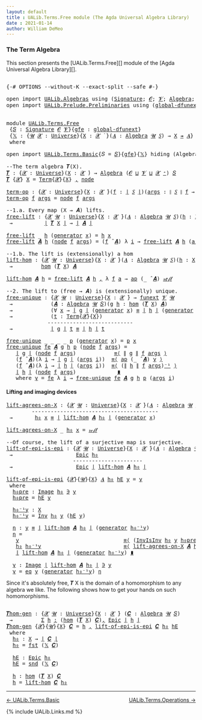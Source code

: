 ```yaml
---
layout: default
title : UALib.Terms.Free module (The Agda Universal Algebra Library)
date : 2021-01-14
author: William DeMeo
---
```


### <a id="the-term-algebra">The Term Algebra</a>

This section presents the [UALib.Terms.Free][] module of the [Agda Universal Algebra Library][].

<pre class="Agda">

<a id="298" class="Symbol">{-#</a> <a id="302" class="Keyword">OPTIONS</a> <a id="310" class="Pragma">--without-K</a> <a id="322" class="Pragma">--exact-split</a> <a id="336" class="Pragma">--safe</a> <a id="343" class="Symbol">#-}</a>

<a id="348" class="Keyword">open</a> <a id="353" class="Keyword">import</a> <a id="360" href="UALib.Algebras.html" class="Module">UALib.Algebras</a> <a id="375" class="Keyword">using</a> <a id="381" class="Symbol">(</a><a id="382" href="UALib.Algebras.Signatures.html#802" class="Function">Signature</a><a id="391" class="Symbol">;</a> <a id="393" href="universes.html#613" class="Generalizable">𝓞</a><a id="394" class="Symbol">;</a> <a id="396" href="universes.html#617" class="Generalizable">𝓥</a><a id="397" class="Symbol">;</a> <a id="399" href="UALib.Algebras.Algebras.html#1471" class="Function">Algebra</a><a id="406" class="Symbol">;</a> <a id="408" href="UALib.Algebras.Lifts.html#4574" class="Function Operator">_↠_</a><a id="411" class="Symbol">)</a>
<a id="413" class="Keyword">open</a> <a id="418" class="Keyword">import</a> <a id="425" href="UALib.Prelude.Preliminaries.html" class="Module">UALib.Prelude.Preliminaries</a> <a id="453" class="Keyword">using</a> <a id="459" class="Symbol">(</a><a id="460" href="MGS-Subsingleton-Theorems.html#3468" class="Function">global-dfunext</a><a id="474" class="Symbol">;</a> <a id="476" href="universes.html#551" class="Postulate">Universe</a><a id="484" class="Symbol">;</a> <a id="486" href="universes.html#758" class="Function Operator">_̇</a><a id="488" class="Symbol">)</a>


<a id="492" class="Keyword">module</a> <a id="499" href="UALib.Terms.Free.html" class="Module">UALib.Terms.Free</a>
 <a id="517" class="Symbol">{</a><a id="518" href="UALib.Terms.Free.html#518" class="Bound">𝑆</a> <a id="520" class="Symbol">:</a> <a id="522" href="UALib.Algebras.Signatures.html#802" class="Function">Signature</a> <a id="532" href="universes.html#613" class="Generalizable">𝓞</a> <a id="534" href="universes.html#617" class="Generalizable">𝓥</a><a id="535" class="Symbol">}{</a><a id="537" href="UALib.Terms.Free.html#537" class="Bound">gfe</a> <a id="541" class="Symbol">:</a> <a id="543" href="MGS-Subsingleton-Theorems.html#3468" class="Function">global-dfunext</a><a id="557" class="Symbol">}</a>
 <a id="560" class="Symbol">{</a><a id="561" href="UALib.Terms.Free.html#561" class="Bound">𝕏</a> <a id="563" class="Symbol">:</a> <a id="565" class="Symbol">{</a><a id="566" href="UALib.Terms.Free.html#566" class="Bound">𝓤</a> <a id="568" href="UALib.Terms.Free.html#568" class="Bound">𝓧</a> <a id="570" class="Symbol">:</a> <a id="572" href="universes.html#551" class="Postulate">Universe</a><a id="580" class="Symbol">}{</a><a id="582" href="UALib.Terms.Free.html#582" class="Bound">X</a> <a id="584" class="Symbol">:</a> <a id="586" href="UALib.Terms.Free.html#568" class="Bound">𝓧</a> <a id="588" href="universes.html#758" class="Function Operator">̇</a> <a id="590" class="Symbol">}(</a><a id="592" href="UALib.Terms.Free.html#592" class="Bound">𝑨</a> <a id="594" class="Symbol">:</a> <a id="596" href="UALib.Algebras.Algebras.html#1471" class="Function">Algebra</a> <a id="604" href="UALib.Terms.Free.html#566" class="Bound">𝓤</a> <a id="606" href="UALib.Terms.Free.html#518" class="Bound">𝑆</a><a id="607" class="Symbol">)</a> <a id="609" class="Symbol">→</a> <a id="611" href="UALib.Terms.Free.html#582" class="Bound">X</a> <a id="613" href="UALib.Algebras.Lifts.html#4574" class="Function Operator">↠</a> <a id="615" href="UALib.Terms.Free.html#592" class="Bound">𝑨</a><a id="616" class="Symbol">}</a>
 <a id="619" class="Keyword">where</a>

<a id="626" class="Keyword">open</a> <a id="631" class="Keyword">import</a> <a id="638" href="UALib.Terms.Basic.html" class="Module">UALib.Terms.Basic</a><a id="655" class="Symbol">{</a><a id="656" class="Argument">𝑆</a> <a id="658" class="Symbol">=</a> <a id="660" href="UALib.Terms.Free.html#518" class="Bound">𝑆</a><a id="661" class="Symbol">}{</a><a id="663" href="UALib.Terms.Free.html#537" class="Bound">gfe</a><a id="666" class="Symbol">}{</a><a id="668" href="UALib.Terms.Free.html#561" class="Bound">𝕏</a><a id="669" class="Symbol">}</a> <a id="671" class="Keyword">hiding</a> <a id="678" class="Symbol">(</a>Algebra<a id="686" class="Symbol">)</a> <a id="688" class="Keyword">public</a>

<a id="696" class="Comment">--The term algebra 𝑻(X).</a>
<a id="𝑻"></a><a id="721" href="UALib.Terms.Free.html#721" class="Function">𝑻</a> <a id="723" class="Symbol">:</a> <a id="725" class="Symbol">{</a><a id="726" href="UALib.Terms.Free.html#726" class="Bound">𝓧</a> <a id="728" class="Symbol">:</a> <a id="730" href="universes.html#551" class="Postulate">Universe</a><a id="738" class="Symbol">}(</a><a id="740" href="UALib.Terms.Free.html#740" class="Bound">X</a> <a id="742" class="Symbol">:</a> <a id="744" href="UALib.Terms.Free.html#726" class="Bound">𝓧</a> <a id="746" href="universes.html#758" class="Function Operator">̇</a><a id="747" class="Symbol">)</a> <a id="749" class="Symbol">→</a> <a id="751" href="UALib.Algebras.Algebras.html#1471" class="Function">Algebra</a> <a id="759" class="Symbol">(</a><a id="760" href="UALib.Terms.Free.html#532" class="Bound">𝓞</a> <a id="762" href="Agda.Primitive.html#636" class="Function Operator">⊔</a> <a id="764" href="UALib.Terms.Free.html#534" class="Bound">𝓥</a> <a id="766" href="Agda.Primitive.html#636" class="Function Operator">⊔</a> <a id="768" href="UALib.Terms.Free.html#726" class="Bound">𝓧</a> <a id="770" href="universes.html#527" class="Function Operator">⁺</a><a id="771" class="Symbol">)</a> <a id="773" href="UALib.Terms.Free.html#518" class="Bound">𝑆</a>
<a id="775" href="UALib.Terms.Free.html#721" class="Function">𝑻</a> <a id="777" class="Symbol">{</a><a id="778" href="UALib.Terms.Free.html#778" class="Bound">𝓧</a><a id="779" class="Symbol">}</a> <a id="781" href="UALib.Terms.Free.html#781" class="Bound">X</a> <a id="783" class="Symbol">=</a> <a id="785" href="UALib.Terms.Basic.html#789" class="Datatype">Term</a><a id="789" class="Symbol">{</a><a id="790" href="UALib.Terms.Free.html#778" class="Bound">𝓧</a><a id="791" class="Symbol">}{</a><a id="793" href="UALib.Terms.Free.html#781" class="Bound">X</a><a id="794" class="Symbol">}</a> <a id="796" href="UALib.Prelude.Preliminaries.html#5617" class="InductiveConstructor Operator">,</a> <a id="798" href="UALib.Terms.Basic.html#872" class="InductiveConstructor">node</a>

<a id="term-op"></a><a id="804" href="UALib.Terms.Free.html#804" class="Function">term-op</a> <a id="812" class="Symbol">:</a> <a id="814" class="Symbol">{</a><a id="815" href="UALib.Terms.Free.html#815" class="Bound">𝓧</a> <a id="817" class="Symbol">:</a> <a id="819" href="universes.html#551" class="Postulate">Universe</a><a id="827" class="Symbol">}{</a><a id="829" href="UALib.Terms.Free.html#829" class="Bound">X</a> <a id="831" class="Symbol">:</a> <a id="833" href="UALib.Terms.Free.html#815" class="Bound">𝓧</a> <a id="835" href="universes.html#758" class="Function Operator">̇</a><a id="836" class="Symbol">}(</a><a id="838" href="UALib.Terms.Free.html#838" class="Bound">f</a> <a id="840" class="Symbol">:</a> <a id="842" href="UALib.Prelude.Preliminaries.html#7503" class="Function Operator">∣</a> <a id="844" href="UALib.Terms.Free.html#518" class="Bound">𝑆</a> <a id="846" href="UALib.Prelude.Preliminaries.html#7503" class="Function Operator">∣</a><a id="847" class="Symbol">)(</a><a id="849" href="UALib.Terms.Free.html#849" class="Bound">args</a> <a id="854" class="Symbol">:</a> <a id="856" href="UALib.Prelude.Preliminaries.html#7581" class="Function Operator">∥</a> <a id="858" href="UALib.Terms.Free.html#518" class="Bound">𝑆</a> <a id="860" href="UALib.Prelude.Preliminaries.html#7581" class="Function Operator">∥</a> <a id="862" href="UALib.Terms.Free.html#838" class="Bound">f</a> <a id="864" class="Symbol">→</a> <a id="866" href="UALib.Terms.Basic.html#789" class="Datatype">Term</a><a id="870" class="Symbol">{</a><a id="871" href="UALib.Terms.Free.html#815" class="Bound">𝓧</a><a id="872" class="Symbol">}{</a><a id="874" href="UALib.Terms.Free.html#829" class="Bound">X</a><a id="875" class="Symbol">}</a> <a id="877" class="Symbol">)</a> <a id="879" class="Symbol">→</a> <a id="881" href="UALib.Terms.Basic.html#789" class="Datatype">Term</a>
<a id="886" href="UALib.Terms.Free.html#804" class="Function">term-op</a> <a id="894" href="UALib.Terms.Free.html#894" class="Bound">f</a> <a id="896" href="UALib.Terms.Free.html#896" class="Bound">args</a> <a id="901" class="Symbol">=</a> <a id="903" href="UALib.Terms.Basic.html#872" class="InductiveConstructor">node</a> <a id="908" href="UALib.Terms.Free.html#894" class="Bound">f</a> <a id="910" href="UALib.Terms.Free.html#896" class="Bound">args</a>

<a id="916" class="Comment">--1.a. Every map (X → 𝑨) lifts.</a>
<a id="free-lift"></a><a id="948" href="UALib.Terms.Free.html#948" class="Function">free-lift</a> <a id="958" class="Symbol">:</a> <a id="960" class="Symbol">{</a><a id="961" href="UALib.Terms.Free.html#961" class="Bound">𝓧</a> <a id="963" href="UALib.Terms.Free.html#963" class="Bound">𝓤</a> <a id="965" class="Symbol">:</a> <a id="967" href="universes.html#551" class="Postulate">Universe</a><a id="975" class="Symbol">}{</a><a id="977" href="UALib.Terms.Free.html#977" class="Bound">X</a> <a id="979" class="Symbol">:</a> <a id="981" href="UALib.Terms.Free.html#961" class="Bound">𝓧</a> <a id="983" href="universes.html#758" class="Function Operator">̇</a><a id="984" class="Symbol">}(</a><a id="986" href="UALib.Terms.Free.html#986" class="Bound">𝑨</a> <a id="988" class="Symbol">:</a> <a id="990" href="UALib.Algebras.Algebras.html#1471" class="Function">Algebra</a> <a id="998" href="UALib.Terms.Free.html#963" class="Bound">𝓤</a> <a id="1000" href="UALib.Terms.Free.html#518" class="Bound">𝑆</a><a id="1001" class="Symbol">)(</a><a id="1003" href="UALib.Terms.Free.html#1003" class="Bound">h</a> <a id="1005" class="Symbol">:</a> <a id="1007" href="UALib.Terms.Free.html#977" class="Bound">X</a> <a id="1009" class="Symbol">→</a> <a id="1011" href="UALib.Prelude.Preliminaries.html#7503" class="Function Operator">∣</a> <a id="1013" href="UALib.Terms.Free.html#986" class="Bound">𝑨</a> <a id="1015" href="UALib.Prelude.Preliminaries.html#7503" class="Function Operator">∣</a><a id="1016" class="Symbol">)</a>
 <a id="1019" class="Symbol">→</a>          <a id="1030" href="UALib.Prelude.Preliminaries.html#7503" class="Function Operator">∣</a> <a id="1032" href="UALib.Terms.Free.html#721" class="Function">𝑻</a> <a id="1034" href="UALib.Terms.Free.html#977" class="Bound">X</a> <a id="1036" href="UALib.Prelude.Preliminaries.html#7503" class="Function Operator">∣</a> <a id="1038" class="Symbol">→</a> <a id="1040" href="UALib.Prelude.Preliminaries.html#7503" class="Function Operator">∣</a> <a id="1042" href="UALib.Terms.Free.html#986" class="Bound">𝑨</a> <a id="1044" href="UALib.Prelude.Preliminaries.html#7503" class="Function Operator">∣</a>

<a id="1047" href="UALib.Terms.Free.html#948" class="Function">free-lift</a> <a id="1057" class="Symbol">_</a> <a id="1059" href="UALib.Terms.Free.html#1059" class="Bound">h</a> <a id="1061" class="Symbol">(</a><a id="1062" href="UALib.Terms.Basic.html#843" class="InductiveConstructor">generator</a> <a id="1072" href="UALib.Terms.Free.html#1072" class="Bound">x</a><a id="1073" class="Symbol">)</a> <a id="1075" class="Symbol">=</a> <a id="1077" href="UALib.Terms.Free.html#1059" class="Bound">h</a> <a id="1079" href="UALib.Terms.Free.html#1072" class="Bound">x</a>
<a id="1081" href="UALib.Terms.Free.html#948" class="Function">free-lift</a> <a id="1091" href="UALib.Terms.Free.html#1091" class="Bound">𝑨</a> <a id="1093" href="UALib.Terms.Free.html#1093" class="Bound">h</a> <a id="1095" class="Symbol">(</a><a id="1096" href="UALib.Terms.Basic.html#872" class="InductiveConstructor">node</a> <a id="1101" href="UALib.Terms.Free.html#1101" class="Bound">f</a> <a id="1103" href="UALib.Terms.Free.html#1103" class="Bound">args</a><a id="1107" class="Symbol">)</a> <a id="1109" class="Symbol">=</a> <a id="1111" class="Symbol">(</a><a id="1112" href="UALib.Terms.Free.html#1101" class="Bound">f</a> <a id="1114" href="UALib.Algebras.Algebras.html#3348" class="Function Operator">̂</a> <a id="1116" href="UALib.Terms.Free.html#1091" class="Bound">𝑨</a><a id="1117" class="Symbol">)</a> <a id="1119" class="Symbol">λ</a> <a id="1121" href="UALib.Terms.Free.html#1121" class="Bound">i</a> <a id="1123" class="Symbol">→</a> <a id="1125" href="UALib.Terms.Free.html#948" class="Function">free-lift</a> <a id="1135" href="UALib.Terms.Free.html#1091" class="Bound">𝑨</a> <a id="1137" href="UALib.Terms.Free.html#1093" class="Bound">h</a> <a id="1139" class="Symbol">(</a><a id="1140" href="UALib.Terms.Free.html#1103" class="Bound">args</a> <a id="1145" href="UALib.Terms.Free.html#1121" class="Bound">i</a><a id="1146" class="Symbol">)</a>

<a id="1149" class="Comment">--1.b. The lift is (extensionally) a hom</a>
<a id="lift-hom"></a><a id="1190" href="UALib.Terms.Free.html#1190" class="Function">lift-hom</a> <a id="1199" class="Symbol">:</a> <a id="1201" class="Symbol">{</a><a id="1202" href="UALib.Terms.Free.html#1202" class="Bound">𝓧</a> <a id="1204" href="UALib.Terms.Free.html#1204" class="Bound">𝓤</a> <a id="1206" class="Symbol">:</a> <a id="1208" href="universes.html#551" class="Postulate">Universe</a><a id="1216" class="Symbol">}{</a><a id="1218" href="UALib.Terms.Free.html#1218" class="Bound">X</a> <a id="1220" class="Symbol">:</a> <a id="1222" href="UALib.Terms.Free.html#1202" class="Bound">𝓧</a> <a id="1224" href="universes.html#758" class="Function Operator">̇</a><a id="1225" class="Symbol">}(</a><a id="1227" href="UALib.Terms.Free.html#1227" class="Bound">𝑨</a> <a id="1229" class="Symbol">:</a> <a id="1231" href="UALib.Algebras.Algebras.html#1471" class="Function">Algebra</a> <a id="1239" href="UALib.Terms.Free.html#1204" class="Bound">𝓤</a> <a id="1241" href="UALib.Terms.Free.html#518" class="Bound">𝑆</a><a id="1242" class="Symbol">)(</a><a id="1244" href="UALib.Terms.Free.html#1244" class="Bound">h</a> <a id="1246" class="Symbol">:</a> <a id="1248" href="UALib.Terms.Free.html#1218" class="Bound">X</a> <a id="1250" class="Symbol">→</a> <a id="1252" href="UALib.Prelude.Preliminaries.html#7503" class="Function Operator">∣</a> <a id="1254" href="UALib.Terms.Free.html#1227" class="Bound">𝑨</a> <a id="1256" href="UALib.Prelude.Preliminaries.html#7503" class="Function Operator">∣</a><a id="1257" class="Symbol">)</a>
 <a id="1260" class="Symbol">→</a>         <a id="1270" href="UALib.Homomorphisms.Basic.html#1242" class="Function">hom</a> <a id="1274" class="Symbol">(</a><a id="1275" href="UALib.Terms.Free.html#721" class="Function">𝑻</a> <a id="1277" href="UALib.Terms.Free.html#1218" class="Bound">X</a><a id="1278" class="Symbol">)</a> <a id="1280" href="UALib.Terms.Free.html#1227" class="Bound">𝑨</a>

<a id="1283" href="UALib.Terms.Free.html#1190" class="Function">lift-hom</a> <a id="1292" href="UALib.Terms.Free.html#1292" class="Bound">𝑨</a> <a id="1294" href="UALib.Terms.Free.html#1294" class="Bound">h</a> <a id="1296" class="Symbol">=</a> <a id="1298" href="UALib.Terms.Free.html#948" class="Function">free-lift</a> <a id="1308" href="UALib.Terms.Free.html#1292" class="Bound">𝑨</a> <a id="1310" href="UALib.Terms.Free.html#1294" class="Bound">h</a> <a id="1312" href="UALib.Prelude.Preliminaries.html#5617" class="InductiveConstructor Operator">,</a> <a id="1314" class="Symbol">λ</a> <a id="1316" href="UALib.Terms.Free.html#1316" class="Bound">f</a> <a id="1318" href="UALib.Terms.Free.html#1318" class="Bound">a</a> <a id="1320" class="Symbol">→</a> <a id="1322" href="MGS-MLTT.html#6613" class="Function">ap</a> <a id="1325" class="Symbol">(_</a> <a id="1328" href="UALib.Algebras.Algebras.html#3348" class="Function Operator">̂</a> <a id="1330" href="UALib.Terms.Free.html#1292" class="Bound">𝑨</a><a id="1331" class="Symbol">)</a> <a id="1333" href="UALib.Prelude.Preliminaries.html#5522" class="InductiveConstructor">𝓇ℯ𝒻𝓁</a>

<a id="1339" class="Comment">--2. The lift to (free → 𝑨) is (extensionally) unique.</a>
<a id="free-unique"></a><a id="1394" href="UALib.Terms.Free.html#1394" class="Function">free-unique</a> <a id="1406" class="Symbol">:</a> <a id="1408" class="Symbol">{</a><a id="1409" href="UALib.Terms.Free.html#1409" class="Bound">𝓧</a> <a id="1411" href="UALib.Terms.Free.html#1411" class="Bound">𝓤</a> <a id="1413" class="Symbol">:</a> <a id="1415" href="universes.html#551" class="Postulate">Universe</a><a id="1423" class="Symbol">}{</a><a id="1425" href="UALib.Terms.Free.html#1425" class="Bound">X</a> <a id="1427" class="Symbol">:</a> <a id="1429" href="UALib.Terms.Free.html#1409" class="Bound">𝓧</a> <a id="1431" href="universes.html#758" class="Function Operator">̇</a><a id="1432" class="Symbol">}</a> <a id="1434" class="Symbol">→</a> <a id="1436" href="MGS-FunExt-from-Univalence.html#393" class="Function">funext</a> <a id="1443" href="UALib.Terms.Free.html#534" class="Bound">𝓥</a> <a id="1445" href="UALib.Terms.Free.html#1411" class="Bound">𝓤</a>
 <a id="1448" class="Symbol">→</a>            <a id="1461" class="Symbol">(</a><a id="1462" href="UALib.Terms.Free.html#1462" class="Bound">𝑨</a> <a id="1464" class="Symbol">:</a> <a id="1466" href="UALib.Algebras.Algebras.html#1471" class="Function">Algebra</a> <a id="1474" href="UALib.Terms.Free.html#1411" class="Bound">𝓤</a> <a id="1476" href="UALib.Terms.Free.html#518" class="Bound">𝑆</a><a id="1477" class="Symbol">)(</a><a id="1479" href="UALib.Terms.Free.html#1479" class="Bound">g</a> <a id="1481" href="UALib.Terms.Free.html#1481" class="Bound">h</a> <a id="1483" class="Symbol">:</a> <a id="1485" href="UALib.Homomorphisms.Basic.html#1242" class="Function">hom</a> <a id="1489" class="Symbol">(</a><a id="1490" href="UALib.Terms.Free.html#721" class="Function">𝑻</a> <a id="1492" href="UALib.Terms.Free.html#1425" class="Bound">X</a><a id="1493" class="Symbol">)</a> <a id="1495" href="UALib.Terms.Free.html#1462" class="Bound">𝑨</a><a id="1496" class="Symbol">)</a>
 <a id="1499" class="Symbol">→</a>            <a id="1512" class="Symbol">(∀</a> <a id="1515" href="UALib.Terms.Free.html#1515" class="Bound">x</a> <a id="1517" class="Symbol">→</a> <a id="1519" href="UALib.Prelude.Preliminaries.html#7503" class="Function Operator">∣</a> <a id="1521" href="UALib.Terms.Free.html#1479" class="Bound">g</a> <a id="1523" href="UALib.Prelude.Preliminaries.html#7503" class="Function Operator">∣</a> <a id="1525" class="Symbol">(</a><a id="1526" href="UALib.Terms.Basic.html#843" class="InductiveConstructor">generator</a> <a id="1536" href="UALib.Terms.Free.html#1515" class="Bound">x</a><a id="1537" class="Symbol">)</a> <a id="1539" href="UALib.Prelude.Preliminaries.html#5508" class="Datatype Operator">≡</a> <a id="1541" href="UALib.Prelude.Preliminaries.html#7503" class="Function Operator">∣</a> <a id="1543" href="UALib.Terms.Free.html#1481" class="Bound">h</a> <a id="1545" href="UALib.Prelude.Preliminaries.html#7503" class="Function Operator">∣</a> <a id="1547" class="Symbol">(</a><a id="1548" href="UALib.Terms.Basic.html#843" class="InductiveConstructor">generator</a> <a id="1558" href="UALib.Terms.Free.html#1515" class="Bound">x</a><a id="1559" class="Symbol">))</a>
 <a id="1563" class="Symbol">→</a>            <a id="1576" class="Symbol">(</a><a id="1577" href="UALib.Terms.Free.html#1577" class="Bound">t</a> <a id="1579" class="Symbol">:</a> <a id="1581" href="UALib.Terms.Basic.html#789" class="Datatype">Term</a><a id="1585" class="Symbol">{</a><a id="1586" href="UALib.Terms.Free.html#1409" class="Bound">𝓧</a><a id="1587" class="Symbol">}{</a><a id="1589" href="UALib.Terms.Free.html#1425" class="Bound">X</a><a id="1590" class="Symbol">})</a>
             <a id="1606" class="Comment">---------------------------</a>
 <a id="1635" class="Symbol">→</a>            <a id="1648" href="UALib.Prelude.Preliminaries.html#7503" class="Function Operator">∣</a> <a id="1650" href="UALib.Terms.Free.html#1479" class="Bound">g</a> <a id="1652" href="UALib.Prelude.Preliminaries.html#7503" class="Function Operator">∣</a> <a id="1654" href="UALib.Terms.Free.html#1577" class="Bound">t</a> <a id="1656" href="UALib.Prelude.Preliminaries.html#5508" class="Datatype Operator">≡</a> <a id="1658" href="UALib.Prelude.Preliminaries.html#7503" class="Function Operator">∣</a> <a id="1660" href="UALib.Terms.Free.html#1481" class="Bound">h</a> <a id="1662" href="UALib.Prelude.Preliminaries.html#7503" class="Function Operator">∣</a> <a id="1664" href="UALib.Terms.Free.html#1577" class="Bound">t</a>

<a id="1667" href="UALib.Terms.Free.html#1394" class="Function">free-unique</a> <a id="1679" class="Symbol">_</a> <a id="1681" class="Symbol">_</a> <a id="1683" class="Symbol">_</a> <a id="1685" class="Symbol">_</a> <a id="1687" href="UALib.Terms.Free.html#1687" class="Bound">p</a> <a id="1689" class="Symbol">(</a><a id="1690" href="UALib.Terms.Basic.html#843" class="InductiveConstructor">generator</a> <a id="1700" href="UALib.Terms.Free.html#1700" class="Bound">x</a><a id="1701" class="Symbol">)</a> <a id="1703" class="Symbol">=</a> <a id="1705" href="UALib.Terms.Free.html#1687" class="Bound">p</a> <a id="1707" href="UALib.Terms.Free.html#1700" class="Bound">x</a>
<a id="1709" href="UALib.Terms.Free.html#1394" class="Function">free-unique</a> <a id="1721" href="UALib.Terms.Free.html#1721" class="Bound">fe</a> <a id="1724" href="UALib.Terms.Free.html#1724" class="Bound">𝑨</a> <a id="1726" href="UALib.Terms.Free.html#1726" class="Bound">g</a> <a id="1728" href="UALib.Terms.Free.html#1728" class="Bound">h</a> <a id="1730" href="UALib.Terms.Free.html#1730" class="Bound">p</a> <a id="1732" class="Symbol">(</a><a id="1733" href="UALib.Terms.Basic.html#872" class="InductiveConstructor">node</a> <a id="1738" href="UALib.Terms.Free.html#1738" class="Bound">f</a> <a id="1740" href="UALib.Terms.Free.html#1740" class="Bound">args</a><a id="1744" class="Symbol">)</a> <a id="1746" class="Symbol">=</a>
   <a id="1751" href="UALib.Prelude.Preliminaries.html#7503" class="Function Operator">∣</a> <a id="1753" href="UALib.Terms.Free.html#1726" class="Bound">g</a> <a id="1755" href="UALib.Prelude.Preliminaries.html#7503" class="Function Operator">∣</a> <a id="1757" class="Symbol">(</a><a id="1758" href="UALib.Terms.Basic.html#872" class="InductiveConstructor">node</a> <a id="1763" href="UALib.Terms.Free.html#1738" class="Bound">f</a> <a id="1765" href="UALib.Terms.Free.html#1740" class="Bound">args</a><a id="1769" class="Symbol">)</a>            <a id="1782" href="MGS-MLTT.html#5997" class="Function Operator">≡⟨</a> <a id="1785" href="UALib.Prelude.Preliminaries.html#7581" class="Function Operator">∥</a> <a id="1787" href="UALib.Terms.Free.html#1726" class="Bound">g</a> <a id="1789" href="UALib.Prelude.Preliminaries.html#7581" class="Function Operator">∥</a> <a id="1791" href="UALib.Terms.Free.html#1738" class="Bound">f</a> <a id="1793" href="UALib.Terms.Free.html#1740" class="Bound">args</a> <a id="1798" href="MGS-MLTT.html#5997" class="Function Operator">⟩</a>
   <a id="1803" class="Symbol">(</a><a id="1804" href="UALib.Terms.Free.html#1738" class="Bound">f</a> <a id="1806" href="UALib.Algebras.Algebras.html#3348" class="Function Operator">̂</a> <a id="1808" href="UALib.Terms.Free.html#1724" class="Bound">𝑨</a><a id="1809" class="Symbol">)(λ</a> <a id="1813" href="UALib.Terms.Free.html#1813" class="Bound">i</a> <a id="1815" class="Symbol">→</a> <a id="1817" href="UALib.Prelude.Preliminaries.html#7503" class="Function Operator">∣</a> <a id="1819" href="UALib.Terms.Free.html#1726" class="Bound">g</a> <a id="1821" href="UALib.Prelude.Preliminaries.html#7503" class="Function Operator">∣</a> <a id="1823" class="Symbol">(</a><a id="1824" href="UALib.Terms.Free.html#1740" class="Bound">args</a> <a id="1829" href="UALib.Terms.Free.html#1813" class="Bound">i</a><a id="1830" class="Symbol">))</a>  <a id="1834" href="MGS-MLTT.html#5997" class="Function Operator">≡⟨</a> <a id="1837" href="MGS-MLTT.html#6613" class="Function">ap</a> <a id="1840" class="Symbol">(_</a> <a id="1843" href="UALib.Algebras.Algebras.html#3348" class="Function Operator">̂</a> <a id="1845" href="UALib.Terms.Free.html#1724" class="Bound">𝑨</a><a id="1846" class="Symbol">)</a> <a id="1848" href="UALib.Terms.Free.html#1954" class="Function">γ</a> <a id="1850" href="MGS-MLTT.html#5997" class="Function Operator">⟩</a>
   <a id="1855" class="Symbol">(</a><a id="1856" href="UALib.Terms.Free.html#1738" class="Bound">f</a> <a id="1858" href="UALib.Algebras.Algebras.html#3348" class="Function Operator">̂</a> <a id="1860" href="UALib.Terms.Free.html#1724" class="Bound">𝑨</a><a id="1861" class="Symbol">)(λ</a> <a id="1865" href="UALib.Terms.Free.html#1865" class="Bound">i</a> <a id="1867" class="Symbol">→</a> <a id="1869" href="UALib.Prelude.Preliminaries.html#7503" class="Function Operator">∣</a> <a id="1871" href="UALib.Terms.Free.html#1728" class="Bound">h</a> <a id="1873" href="UALib.Prelude.Preliminaries.html#7503" class="Function Operator">∣</a> <a id="1875" class="Symbol">(</a><a id="1876" href="UALib.Terms.Free.html#1740" class="Bound">args</a> <a id="1881" href="UALib.Terms.Free.html#1865" class="Bound">i</a><a id="1882" class="Symbol">))</a>  <a id="1886" href="MGS-MLTT.html#5997" class="Function Operator">≡⟨</a> <a id="1889" class="Symbol">(</a><a id="1890" href="UALib.Prelude.Preliminaries.html#7581" class="Function Operator">∥</a> <a id="1892" href="UALib.Terms.Free.html#1728" class="Bound">h</a> <a id="1894" href="UALib.Prelude.Preliminaries.html#7581" class="Function Operator">∥</a> <a id="1896" href="UALib.Terms.Free.html#1738" class="Bound">f</a> <a id="1898" href="UALib.Terms.Free.html#1740" class="Bound">args</a><a id="1902" class="Symbol">)</a><a id="1903" href="MGS-MLTT.html#6125" class="Function Operator">⁻¹</a> <a id="1906" href="MGS-MLTT.html#5997" class="Function Operator">⟩</a>
   <a id="1911" href="UALib.Prelude.Preliminaries.html#7503" class="Function Operator">∣</a> <a id="1913" href="UALib.Terms.Free.html#1728" class="Bound">h</a> <a id="1915" href="UALib.Prelude.Preliminaries.html#7503" class="Function Operator">∣</a> <a id="1917" class="Symbol">(</a><a id="1918" href="UALib.Terms.Basic.html#872" class="InductiveConstructor">node</a> <a id="1923" href="UALib.Terms.Free.html#1738" class="Bound">f</a> <a id="1925" href="UALib.Terms.Free.html#1740" class="Bound">args</a><a id="1929" class="Symbol">)</a>             <a id="1943" href="MGS-MLTT.html#6079" class="Function Operator">∎</a>
   <a id="1948" class="Keyword">where</a> <a id="1954" href="UALib.Terms.Free.html#1954" class="Function">γ</a> <a id="1956" class="Symbol">=</a> <a id="1958" href="UALib.Terms.Free.html#1721" class="Bound">fe</a> <a id="1961" class="Symbol">λ</a> <a id="1963" href="UALib.Terms.Free.html#1963" class="Bound">i</a> <a id="1965" class="Symbol">→</a> <a id="1967" href="UALib.Terms.Free.html#1394" class="Function">free-unique</a> <a id="1979" href="UALib.Terms.Free.html#1721" class="Bound">fe</a> <a id="1982" href="UALib.Terms.Free.html#1724" class="Bound">𝑨</a> <a id="1984" href="UALib.Terms.Free.html#1726" class="Bound">g</a> <a id="1986" href="UALib.Terms.Free.html#1728" class="Bound">h</a> <a id="1988" href="UALib.Terms.Free.html#1730" class="Bound">p</a> <a id="1990" class="Symbol">(</a><a id="1991" href="UALib.Terms.Free.html#1740" class="Bound">args</a> <a id="1996" href="UALib.Terms.Free.html#1963" class="Bound">i</a><a id="1997" class="Symbol">)</a>
</pre>

#### Lifting and imaging devices

<pre class="Agda">
<a id="lift-agrees-on-X"></a><a id="2058" href="UALib.Terms.Free.html#2058" class="Function">lift-agrees-on-X</a> <a id="2075" class="Symbol">:</a> <a id="2077" class="Symbol">{</a><a id="2078" href="UALib.Terms.Free.html#2078" class="Bound">𝓧</a> <a id="2080" href="UALib.Terms.Free.html#2080" class="Bound">𝓤</a> <a id="2082" class="Symbol">:</a> <a id="2084" href="universes.html#551" class="Postulate">Universe</a><a id="2092" class="Symbol">}{</a><a id="2094" href="UALib.Terms.Free.html#2094" class="Bound">X</a> <a id="2096" class="Symbol">:</a> <a id="2098" href="UALib.Terms.Free.html#2078" class="Bound">𝓧</a> <a id="2100" href="universes.html#758" class="Function Operator">̇</a><a id="2101" class="Symbol">}(</a><a id="2103" href="UALib.Terms.Free.html#2103" class="Bound">𝑨</a> <a id="2105" class="Symbol">:</a> <a id="2107" href="UALib.Algebras.Algebras.html#1471" class="Function">Algebra</a> <a id="2115" href="UALib.Terms.Free.html#2080" class="Bound">𝓤</a> <a id="2117" href="UALib.Terms.Free.html#518" class="Bound">𝑆</a><a id="2118" class="Symbol">)(</a><a id="2120" href="UALib.Terms.Free.html#2120" class="Bound">h₀</a> <a id="2123" class="Symbol">:</a> <a id="2125" href="UALib.Terms.Free.html#2094" class="Bound">X</a> <a id="2127" class="Symbol">→</a> <a id="2129" href="UALib.Prelude.Preliminaries.html#7503" class="Function Operator">∣</a> <a id="2131" href="UALib.Terms.Free.html#2103" class="Bound">𝑨</a> <a id="2133" href="UALib.Prelude.Preliminaries.html#7503" class="Function Operator">∣</a><a id="2134" class="Symbol">)(</a><a id="2136" href="UALib.Terms.Free.html#2136" class="Bound">x</a> <a id="2138" class="Symbol">:</a> <a id="2140" href="UALib.Terms.Free.html#2094" class="Bound">X</a><a id="2141" class="Symbol">)</a>
        <a id="2151" class="Comment">----------------------------------------</a>
 <a id="2193" class="Symbol">→</a>       <a id="2201" href="UALib.Terms.Free.html#2120" class="Bound">h₀</a> <a id="2204" href="UALib.Terms.Free.html#2136" class="Bound">x</a> <a id="2206" href="UALib.Prelude.Preliminaries.html#5508" class="Datatype Operator">≡</a> <a id="2208" href="UALib.Prelude.Preliminaries.html#7503" class="Function Operator">∣</a> <a id="2210" href="UALib.Terms.Free.html#1190" class="Function">lift-hom</a> <a id="2219" href="UALib.Terms.Free.html#2103" class="Bound">𝑨</a> <a id="2221" href="UALib.Terms.Free.html#2120" class="Bound">h₀</a> <a id="2224" href="UALib.Prelude.Preliminaries.html#7503" class="Function Operator">∣</a> <a id="2226" class="Symbol">(</a><a id="2227" href="UALib.Terms.Basic.html#843" class="InductiveConstructor">generator</a> <a id="2237" href="UALib.Terms.Free.html#2136" class="Bound">x</a><a id="2238" class="Symbol">)</a>

<a id="2241" href="UALib.Terms.Free.html#2058" class="Function">lift-agrees-on-X</a> <a id="2258" class="Symbol">_</a> <a id="2260" href="UALib.Terms.Free.html#2260" class="Bound">h₀</a> <a id="2263" href="UALib.Terms.Free.html#2263" class="Bound">x</a> <a id="2265" class="Symbol">=</a> <a id="2267" href="UALib.Prelude.Preliminaries.html#5522" class="InductiveConstructor">𝓇ℯ𝒻𝓁</a>

<a id="2273" class="Comment">--Of course, the lift of a surjective map is surjective.</a>
<a id="lift-of-epi-is-epi"></a><a id="2330" href="UALib.Terms.Free.html#2330" class="Function">lift-of-epi-is-epi</a> <a id="2349" class="Symbol">:</a> <a id="2351" class="Symbol">{</a><a id="2352" href="UALib.Terms.Free.html#2352" class="Bound">𝓧</a> <a id="2354" href="UALib.Terms.Free.html#2354" class="Bound">𝓤</a> <a id="2356" class="Symbol">:</a> <a id="2358" href="universes.html#551" class="Postulate">Universe</a><a id="2366" class="Symbol">}{</a><a id="2368" href="UALib.Terms.Free.html#2368" class="Bound">X</a> <a id="2370" class="Symbol">:</a> <a id="2372" href="UALib.Terms.Free.html#2352" class="Bound">𝓧</a> <a id="2374" href="universes.html#758" class="Function Operator">̇</a><a id="2375" class="Symbol">}(</a><a id="2377" href="UALib.Terms.Free.html#2377" class="Bound">𝑨</a> <a id="2379" class="Symbol">:</a> <a id="2381" href="UALib.Algebras.Algebras.html#1471" class="Function">Algebra</a> <a id="2389" href="UALib.Terms.Free.html#2354" class="Bound">𝓤</a> <a id="2391" href="UALib.Terms.Free.html#518" class="Bound">𝑆</a><a id="2392" class="Symbol">)(</a><a id="2394" href="UALib.Terms.Free.html#2394" class="Bound">h₀</a> <a id="2397" class="Symbol">:</a> <a id="2399" href="UALib.Terms.Free.html#2368" class="Bound">X</a> <a id="2401" class="Symbol">→</a> <a id="2403" href="UALib.Prelude.Preliminaries.html#7503" class="Function Operator">∣</a> <a id="2405" href="UALib.Terms.Free.html#2377" class="Bound">𝑨</a> <a id="2407" href="UALib.Prelude.Preliminaries.html#7503" class="Function Operator">∣</a><a id="2408" class="Symbol">)</a>
 <a id="2411" class="Symbol">→</a>                    <a id="2432" href="UALib.Prelude.Inverses.html#1400" class="Function">Epic</a> <a id="2437" href="UALib.Terms.Free.html#2394" class="Bound">h₀</a>
                     <a id="2461" class="Comment">----------------------</a>
 <a id="2485" class="Symbol">→</a>                    <a id="2506" href="UALib.Prelude.Inverses.html#1400" class="Function">Epic</a> <a id="2511" href="UALib.Prelude.Preliminaries.html#7503" class="Function Operator">∣</a> <a id="2513" href="UALib.Terms.Free.html#1190" class="Function">lift-hom</a> <a id="2522" href="UALib.Terms.Free.html#2377" class="Bound">𝑨</a> <a id="2524" href="UALib.Terms.Free.html#2394" class="Bound">h₀</a> <a id="2527" href="UALib.Prelude.Preliminaries.html#7503" class="Function Operator">∣</a>

<a id="2530" href="UALib.Terms.Free.html#2330" class="Function">lift-of-epi-is-epi</a> <a id="2549" class="Symbol">{</a><a id="2550" href="UALib.Terms.Free.html#2550" class="Bound">𝓧</a><a id="2551" class="Symbol">}{</a><a id="2553" href="UALib.Terms.Free.html#2553" class="Bound">𝓤</a><a id="2554" class="Symbol">}{</a><a id="2556" href="UALib.Terms.Free.html#2556" class="Bound">X</a><a id="2557" class="Symbol">}</a> <a id="2559" href="UALib.Terms.Free.html#2559" class="Bound">𝑨</a> <a id="2561" href="UALib.Terms.Free.html#2561" class="Bound">h₀</a> <a id="2564" href="UALib.Terms.Free.html#2564" class="Bound">hE</a> <a id="2567" href="UALib.Terms.Free.html#2567" class="Bound">y</a> <a id="2569" class="Symbol">=</a> <a id="2571" href="UALib.Terms.Free.html#2890" class="Function">γ</a>
 <a id="2574" class="Keyword">where</a>
  <a id="2582" href="UALib.Terms.Free.html#2582" class="Function">h₀pre</a> <a id="2588" class="Symbol">:</a> <a id="2590" href="UALib.Prelude.Inverses.html#668" class="Datatype Operator">Image</a> <a id="2596" href="UALib.Terms.Free.html#2561" class="Bound">h₀</a> <a id="2599" href="UALib.Prelude.Inverses.html#668" class="Datatype Operator">∋</a> <a id="2601" href="UALib.Terms.Free.html#2567" class="Bound">y</a>
  <a id="2605" href="UALib.Terms.Free.html#2582" class="Function">h₀pre</a> <a id="2611" class="Symbol">=</a> <a id="2613" href="UALib.Terms.Free.html#2564" class="Bound">hE</a> <a id="2616" href="UALib.Terms.Free.html#2567" class="Bound">y</a>

  <a id="2621" href="UALib.Terms.Free.html#2621" class="Function">h₀⁻¹y</a> <a id="2627" class="Symbol">:</a> <a id="2629" href="UALib.Terms.Free.html#2556" class="Bound">X</a>
  <a id="2633" href="UALib.Terms.Free.html#2621" class="Function">h₀⁻¹y</a> <a id="2639" class="Symbol">=</a> <a id="2641" href="UALib.Prelude.Inverses.html#1038" class="Function">Inv</a> <a id="2645" href="UALib.Terms.Free.html#2561" class="Bound">h₀</a> <a id="2648" href="UALib.Terms.Free.html#2567" class="Bound">y</a> <a id="2650" class="Symbol">(</a><a id="2651" href="UALib.Terms.Free.html#2564" class="Bound">hE</a> <a id="2654" href="UALib.Terms.Free.html#2567" class="Bound">y</a><a id="2655" class="Symbol">)</a>

  <a id="2660" href="UALib.Terms.Free.html#2660" class="Function">η</a> <a id="2662" class="Symbol">:</a> <a id="2664" href="UALib.Terms.Free.html#2567" class="Bound">y</a> <a id="2666" href="UALib.Prelude.Preliminaries.html#5508" class="Datatype Operator">≡</a> <a id="2668" href="UALib.Prelude.Preliminaries.html#7503" class="Function Operator">∣</a> <a id="2670" href="UALib.Terms.Free.html#1190" class="Function">lift-hom</a> <a id="2679" href="UALib.Terms.Free.html#2559" class="Bound">𝑨</a> <a id="2681" href="UALib.Terms.Free.html#2561" class="Bound">h₀</a> <a id="2684" href="UALib.Prelude.Preliminaries.html#7503" class="Function Operator">∣</a> <a id="2686" class="Symbol">(</a><a id="2687" href="UALib.Terms.Basic.html#843" class="InductiveConstructor">generator</a> <a id="2697" href="UALib.Terms.Free.html#2621" class="Function">h₀⁻¹y</a><a id="2702" class="Symbol">)</a>
  <a id="2706" href="UALib.Terms.Free.html#2660" class="Function">η</a> <a id="2708" class="Symbol">=</a>
   <a id="2713" href="UALib.Terms.Free.html#2567" class="Bound">y</a>                                 <a id="2747" href="MGS-MLTT.html#5997" class="Function Operator">≡⟨</a> <a id="2750" class="Symbol">(</a><a id="2751" href="UALib.Prelude.Inverses.html#1157" class="Function">InvIsInv</a> <a id="2760" href="UALib.Terms.Free.html#2561" class="Bound">h₀</a> <a id="2763" href="UALib.Terms.Free.html#2567" class="Bound">y</a> <a id="2765" href="UALib.Terms.Free.html#2582" class="Function">h₀pre</a><a id="2770" class="Symbol">)</a><a id="2771" href="MGS-MLTT.html#6125" class="Function Operator">⁻¹</a> <a id="2774" href="MGS-MLTT.html#5997" class="Function Operator">⟩</a>
   <a id="2779" href="UALib.Terms.Free.html#2561" class="Bound">h₀</a> <a id="2782" href="UALib.Terms.Free.html#2621" class="Function">h₀⁻¹y</a>                          <a id="2813" href="MGS-MLTT.html#5997" class="Function Operator">≡⟨</a> <a id="2816" href="UALib.Terms.Free.html#2058" class="Function">lift-agrees-on-X</a> <a id="2833" href="UALib.Terms.Free.html#2559" class="Bound">𝑨</a> <a id="2835" href="UALib.Terms.Free.html#2561" class="Bound">h₀</a> <a id="2838" href="UALib.Terms.Free.html#2621" class="Function">h₀⁻¹y</a> <a id="2844" href="MGS-MLTT.html#5997" class="Function Operator">⟩</a>
   <a id="2849" href="UALib.Prelude.Preliminaries.html#7503" class="Function Operator">∣</a> <a id="2851" href="UALib.Terms.Free.html#1190" class="Function">lift-hom</a> <a id="2860" href="UALib.Terms.Free.html#2559" class="Bound">𝑨</a> <a id="2862" href="UALib.Terms.Free.html#2561" class="Bound">h₀</a> <a id="2865" href="UALib.Prelude.Preliminaries.html#7503" class="Function Operator">∣</a> <a id="2867" class="Symbol">(</a><a id="2868" href="UALib.Terms.Basic.html#843" class="InductiveConstructor">generator</a> <a id="2878" href="UALib.Terms.Free.html#2621" class="Function">h₀⁻¹y</a><a id="2883" class="Symbol">)</a> <a id="2885" href="MGS-MLTT.html#6079" class="Function Operator">∎</a>

  <a id="2890" href="UALib.Terms.Free.html#2890" class="Function">γ</a> <a id="2892" class="Symbol">:</a> <a id="2894" href="UALib.Prelude.Inverses.html#668" class="Datatype Operator">Image</a> <a id="2900" href="UALib.Prelude.Preliminaries.html#7503" class="Function Operator">∣</a> <a id="2902" href="UALib.Terms.Free.html#1190" class="Function">lift-hom</a> <a id="2911" href="UALib.Terms.Free.html#2559" class="Bound">𝑨</a> <a id="2913" href="UALib.Terms.Free.html#2561" class="Bound">h₀</a> <a id="2916" href="UALib.Prelude.Preliminaries.html#7503" class="Function Operator">∣</a> <a id="2918" href="UALib.Prelude.Inverses.html#668" class="Datatype Operator">∋</a> <a id="2920" href="UALib.Terms.Free.html#2567" class="Bound">y</a>
  <a id="2924" href="UALib.Terms.Free.html#2890" class="Function">γ</a> <a id="2926" class="Symbol">=</a> <a id="2928" href="UALib.Prelude.Inverses.html#764" class="InductiveConstructor">eq</a> <a id="2931" href="UALib.Terms.Free.html#2567" class="Bound">y</a> <a id="2933" class="Symbol">(</a><a id="2934" href="UALib.Terms.Basic.html#843" class="InductiveConstructor">generator</a> <a id="2944" href="UALib.Terms.Free.html#2621" class="Function">h₀⁻¹y</a><a id="2949" class="Symbol">)</a> <a id="2951" href="UALib.Terms.Free.html#2660" class="Function">η</a>
</pre>

Since it's absolutely free, 𝑻 X is the domain of a homomorphism to any algebra we like. The following shows how to get your hands on such homomorphisms.

<pre class="Agda">

<a id="𝑻hom-gen"></a><a id="3133" href="UALib.Terms.Free.html#3133" class="Function">𝑻hom-gen</a> <a id="3142" class="Symbol">:</a> <a id="3144" class="Symbol">{</a><a id="3145" href="UALib.Terms.Free.html#3145" class="Bound">𝓧</a> <a id="3147" href="UALib.Terms.Free.html#3147" class="Bound">𝓤</a> <a id="3149" class="Symbol">:</a> <a id="3151" href="universes.html#551" class="Postulate">Universe</a><a id="3159" class="Symbol">}{</a><a id="3161" href="UALib.Terms.Free.html#3161" class="Bound">X</a> <a id="3163" class="Symbol">:</a> <a id="3165" href="UALib.Terms.Free.html#3145" class="Bound">𝓧</a> <a id="3167" href="universes.html#758" class="Function Operator">̇</a><a id="3168" class="Symbol">}</a> <a id="3170" class="Symbol">(</a><a id="3171" href="UALib.Terms.Free.html#3171" class="Bound">𝑪</a> <a id="3173" class="Symbol">:</a> <a id="3175" href="UALib.Algebras.Algebras.html#1471" class="Function">Algebra</a> <a id="3183" href="UALib.Terms.Free.html#3147" class="Bound">𝓤</a> <a id="3185" href="UALib.Terms.Free.html#518" class="Bound">𝑆</a><a id="3186" class="Symbol">)</a>
 <a id="3189" class="Symbol">→</a>         <a id="3199" href="MGS-MLTT.html#3074" class="Function">Σ</a> <a id="3201" href="UALib.Terms.Free.html#3201" class="Bound">h</a> <a id="3203" href="MGS-MLTT.html#3074" class="Function">꞉</a> <a id="3205" class="Symbol">(</a><a id="3206" href="UALib.Homomorphisms.Basic.html#1242" class="Function">hom</a> <a id="3210" class="Symbol">(</a><a id="3211" href="UALib.Terms.Free.html#721" class="Function">𝑻</a> <a id="3213" href="UALib.Terms.Free.html#3161" class="Bound">X</a><a id="3214" class="Symbol">)</a> <a id="3216" href="UALib.Terms.Free.html#3171" class="Bound">𝑪</a><a id="3217" class="Symbol">)</a><a id="3218" href="MGS-MLTT.html#3074" class="Function">,</a> <a id="3220" href="UALib.Prelude.Inverses.html#1400" class="Function">Epic</a> <a id="3225" href="UALib.Prelude.Preliminaries.html#7503" class="Function Operator">∣</a> <a id="3227" href="UALib.Terms.Free.html#3201" class="Bound">h</a> <a id="3229" href="UALib.Prelude.Preliminaries.html#7503" class="Function Operator">∣</a>
<a id="3231" href="UALib.Terms.Free.html#3133" class="Function">𝑻hom-gen</a> <a id="3240" class="Symbol">{</a><a id="3241" href="UALib.Terms.Free.html#3241" class="Bound">𝓧</a><a id="3242" class="Symbol">}{</a><a id="3244" href="UALib.Terms.Free.html#3244" class="Bound">𝓤</a><a id="3245" class="Symbol">}{</a><a id="3247" href="UALib.Terms.Free.html#3247" class="Bound">X</a><a id="3248" class="Symbol">}</a> <a id="3250" href="UALib.Terms.Free.html#3250" class="Bound">𝑪</a> <a id="3252" class="Symbol">=</a> <a id="3254" href="UALib.Terms.Free.html#3362" class="Function">h</a> <a id="3256" href="UALib.Prelude.Preliminaries.html#5617" class="InductiveConstructor Operator">,</a> <a id="3258" href="UALib.Terms.Free.html#2330" class="Function">lift-of-epi-is-epi</a> <a id="3277" href="UALib.Terms.Free.html#3250" class="Bound">𝑪</a> <a id="3279" href="UALib.Terms.Free.html#3294" class="Function">h₀</a> <a id="3282" href="UALib.Terms.Free.html#3329" class="Function">hE</a>
 <a id="3286" class="Keyword">where</a>
  <a id="3294" href="UALib.Terms.Free.html#3294" class="Function">h₀</a> <a id="3297" class="Symbol">:</a> <a id="3299" href="UALib.Terms.Free.html#3247" class="Bound">X</a> <a id="3301" class="Symbol">→</a> <a id="3303" href="UALib.Prelude.Preliminaries.html#7503" class="Function Operator">∣</a> <a id="3305" href="UALib.Terms.Free.html#3250" class="Bound">𝑪</a> <a id="3307" href="UALib.Prelude.Preliminaries.html#7503" class="Function Operator">∣</a>
  <a id="3311" href="UALib.Terms.Free.html#3294" class="Function">h₀</a> <a id="3314" class="Symbol">=</a> <a id="3316" href="UALib.Prelude.Preliminaries.html#7507" class="Function">fst</a> <a id="3320" class="Symbol">(</a><a id="3321" href="UALib.Terms.Free.html#561" class="Bound">𝕏</a> <a id="3323" href="UALib.Terms.Free.html#3250" class="Bound">𝑪</a><a id="3324" class="Symbol">)</a>

  <a id="3329" href="UALib.Terms.Free.html#3329" class="Function">hE</a> <a id="3332" class="Symbol">:</a> <a id="3334" href="UALib.Prelude.Inverses.html#1400" class="Function">Epic</a> <a id="3339" href="UALib.Terms.Free.html#3294" class="Function">h₀</a>
  <a id="3344" href="UALib.Terms.Free.html#3329" class="Function">hE</a> <a id="3347" class="Symbol">=</a> <a id="3349" href="UALib.Prelude.Preliminaries.html#7585" class="Function">snd</a> <a id="3353" class="Symbol">(</a><a id="3354" href="UALib.Terms.Free.html#561" class="Bound">𝕏</a> <a id="3356" href="UALib.Terms.Free.html#3250" class="Bound">𝑪</a><a id="3357" class="Symbol">)</a>

  <a id="3362" href="UALib.Terms.Free.html#3362" class="Function">h</a> <a id="3364" class="Symbol">:</a> <a id="3366" href="UALib.Homomorphisms.Basic.html#1242" class="Function">hom</a> <a id="3370" class="Symbol">(</a><a id="3371" href="UALib.Terms.Free.html#721" class="Function">𝑻</a> <a id="3373" href="UALib.Terms.Free.html#3247" class="Bound">X</a><a id="3374" class="Symbol">)</a> <a id="3376" href="UALib.Terms.Free.html#3250" class="Bound">𝑪</a>
  <a id="3380" href="UALib.Terms.Free.html#3362" class="Function">h</a> <a id="3382" class="Symbol">=</a> <a id="3384" href="UALib.Terms.Free.html#1190" class="Function">lift-hom</a> <a id="3393" href="UALib.Terms.Free.html#3250" class="Bound">𝑪</a> <a id="3395" href="UALib.Terms.Free.html#3294" class="Function">h₀</a>
</pre>

--------------------------------------

[← UALib.Terms.Basic](UALib.Terms.Basic.html)
<span style="float:right;">[UALib.Terms.Operations →](UALib.Terms.Operations.html)</span>

{% include UALib.Links.md %}
